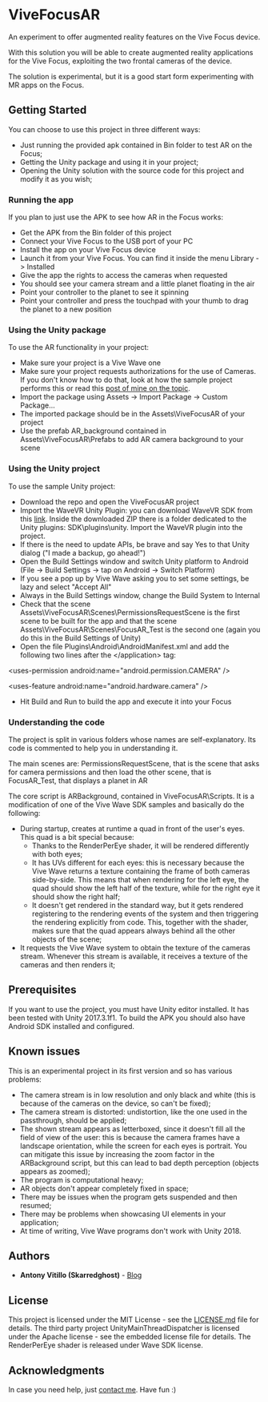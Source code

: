 # ViveFocusAR
An experiment to offer augmented reality features on the Vive Focus device.

With this solution you will be able to create augmented reality applications for the Vive Focus, exploiting the two frontal cameras of the device. 

The solution is experimental, but it is a good start form experimenting with MR apps on the Focus.

## Getting Started

You can choose to use this project in three different ways:
* Just running the provided apk contained in Bin folder to test AR on the Focus;
* Getting the Unity package and using it in your project;
* Opening the Unity solution with the source code for this project and modify it as you wish;

### Running the app
If you plan to just use the APK to see how AR in the Focus works:
* Get the APK from the Bin folder of this project
* Connect your Vive Focus to the USB port of your PC
* Install the app on your Vive Focus device
* Launch it from your Vive Focus. You can find it inside the menu Library -> Installed
* Give the app the rights to access the cameras when requested
* You should see your camera stream and a little planet floating in the air
* Point your controller to the planet to see it spinning
* Point your controller and press the touchpad with your thumb to drag the planet to a new position

### Using the Unity package
To use the AR functionality in your project:
* Make sure your project is a Vive Wave one
* Make sure your project requests authorizations for the use of Cameras. If you don't know how to do that, look at how the sample project performs this or read this [post of mine on the topic](https://skarredghost.com/2018/04/23/how-to-ask-android-permissions-in-unity-for-a-vive-focus-app-vive-wave-sdk/).
* Import the package using Assets -> Import Package -> Custom Package... 
* The imported package should be in the Assets\ViveFocusAR of your project
* Use the prefab AR_background contained in Assets\ViveFocusAR\Prefabs to add AR camera background to your scene

### Using the Unity project
To use the sample Unity project:
* Download the repo and open the ViveFocusAR project
* Import the WaveVR Unity Plugin: you can download WaveVR SDK from this [link](https://developer.vive.com/resources/knowledgebase/wave-sdk/). Inside the downloaded ZIP there is a folder dedicated to the Unity plugins: SDK\plugins\unity. Import the WaveVR plugin into the project.
* If there is the need to update APIs, be brave and say Yes to that Unity dialog ("I made a backup, go ahead!")
* Open the Build Settings window and switch Unity platform to Android (File -> Build Settings -> tap on Android -> Switch Platform)
* If you see a pop up by Vive Wave asking you to set some settings, be lazy and select "Accept All"
* Always in the Build Settings window, change the Build System to Internal
* Check that the scene Assets\ViveFocusAR\Scenes\PermissionsRequestScene is the first scene to be built for the app and that the scene Assets\ViveFocusAR\Scenes\FocusAR_Test is the second one (again you do this in the Build Settings of Unity)
* Open the file Plugins\Android\AndroidManifest.xml and add the following two lines after the &lt;/application&gt; tag:

&lt;uses-permission android:name="android.permission.CAMERA" /&gt;

&lt;uses-feature android:name="android.hardware.camera" /&gt;

* Hit Build and Run to build the app and execute it into your Focus

### Understanding the code
The project is split in various folders whose names are self-explanatory. Its code is commented to help you in understanding it.

The main scenes are: PermissionsRequestScene, that is the scene that asks for camera permissions and then load the other scene, that is FocusAR_Test, that displays a planet in AR

The core script is ARBackground, contained in ViveFocusAR\Scripts. It is a modification of one of the Vive Wave SDK samples and basically do the following:
* During startup, creates at runtime a quad in front of the user's eyes. This quad is a bit special because:
  * Thanks to the RenderPerEye shader, it will be rendered differently with both eyes;
  * It has UVs different for each eyes: this is necessary because the Vive Wave returns a texture containing the frame of both cameras side-by-side. This means that when rendering for the left eye, the quad should show the left half of the texture, while for the right eye it should show the right half;
  * It doesn't get rendered in the standard way, but it gets rendered registering to the rendering events of the system and then triggering the rendering explicitly from code. This, together with the shader, makes sure that the quad appears always behind all the other objects of the scene;
* It requests the Vive Wave system to obtain the texture of the cameras stream. Whenever this stream is available, it receives a texture of the cameras and then renders it;

## Prerequisites
If you want to use the project, you must have Unity editor installed. It has been tested with Unity 2017.3.1f1.
To build the APK you should also have Android SDK installed and configured.  
  
## Known issues
This is an experimental project in its first version and so has various problems:
* The camera stream is in low resolution and only black and white (this is because of the cameras on the device, so can't be fixed);
* The camera stream is distorted: undistortion, like the one used in the passthrough, should be applied;
* The shown stream appears as letterboxed, since it doesn't fill all the field of view of the user: this is because the camera frames have a landscape orientation, while the screen for each eyes is portrait. You can mitigate this issue by increasing the zoom factor in the ARBackground script, but this can lead to bad depth perception (objects appears as zoomed);
* The program is computational heavy;
* AR objects don't appear completely fixed in space;
* There may be issues when the program gets suspended and then resumed;
* There may be problems when showcasing UI elements in your application;
* At time of writing, Vive Wave programs don't work with Unity 2018.

## Authors

* **Antony Vitillo (Skarredghost)** - [Blog](http://skarredghost.com)

## License

This project is licensed under the MIT License - see the [LICENSE.md](LICENSE.md) file for details.
The third party project UnityMainThreadDispatcher is licensed under the Apache license - see the embedded license file for details.
The RenderPerEye shader is released under Wave SDK license.

## Acknowledgments

In case you need help, just [contact me](https://skarredghost.com/contact/).
Have fun :)
